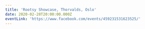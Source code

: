 ```yaml
---
title: 'Rootsy Showcase, Thorvalds, Oslo'
date: 2020-02-28T20:00:00.000Z
eventLink: 'https://www.facebook.com/events/459231531623525/'
---
```


